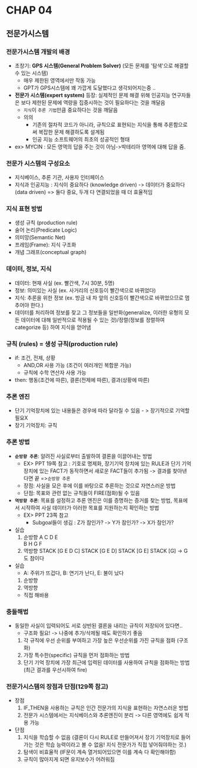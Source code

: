 # CHAP 04 

## 전문가시스템
### 전문가시스템 개발의 배경 
* 초창기: **GPS 시스템(General Problem Solver)** (모든 문제를 '탐색'으로 해결할 수 있는 시스템)
    * 매우 제한된 영역에서만 작동 가능 
    * GPT가 GPS시스템에 꽤 가깝게 도달했다고 생각되어지는중 .. 
* **전문가 시스템(expert system)** 등장: 실제적인 문제 해결 위해 인공지능 연구자들은 보다 제한된 문제에 역량을 집중시하는 것이 필요하다는 것을 깨달음
    * `지식`이 `추론 기법`만큼 중요하다는 것을 깨달음 
    * 의의 
        * 기존의 절차적 코드가 아니라, 규칙으로 표현되는 지식을 통해 추론함으로써 복잡한 문제 해결하도록 설계됨 
        * 인공 지능 소프트웨어의 최초의 성공적인 형태 
* ex> MYCIN : 모든 영역의 답을 주는 것이 아님->박테리아 영역에 대해 답을 줌. 

### 전문가 시스템의 구성요소 
* 지식베이스, 추론 기관, 사용자 인터페이스 
* 지식과 인공지능 : 지식이 중요하다 (knowledge driven) -> 데이터가 중요하다 (data driven) => 둘다 중요, 두개 다 연결되었을 때 더 효율적임

### 지식 표현 방법 
* 생성 규칙 (production rule)
* 술어 논리(Predicate Logic)
* 의미망(Semantic Net)
* 프레임(Frame): 지식 구조화 
* 개념 그래프(conceptual graph)

### 데이터, 정보, 지식
* 데이터: 현재 사실 (ex. 빨간색, 7시 30분, 5명)
* 정보: 의미있는 사실 (ex. 사거리의 신호등이 빨간색으로 바뀌었다)
* 지식: 추론을 위한 정보 (ex. 방금 내 차 앞의 신호등이 빨간색으로 바뀌었으므로 멈추어야 한다.)
* 데이터를 처리하여 정보를 찾고 그 정보들을 일반화(generalize, 이러한 유형의 모든 데이터에 대해 일반적으로 적용될 수 있는 것)/정렬(정보를 정렬하여 categorize 등) 하여 지식을 얻어냄 

### 규칙 (rules) = 생성 규칙(production rule)
* if: 조건, 전제, 상황 
    * AND,OR 사용 가능 (조건이 여러개인 복합문 가능)
    * 규칙에 수학 연산자 사용 가능 
* then: 행동(조건에 따른), 결론(전제에 따른), 결과(상황에 따른) 

### 추론 엔진 
* 단기 기억장치에 있는 내용들은 경우에 따라 달라질 수 있음 - > 장기적으로 기억할 필요X
* 장기 기억장치: 규칙 

### 추론 방법 
* **`순방향 추론`**: 알려진 사실로부터 출발하여 결론을 이끌어내는 방법
    * EX> PPT 19쪽 참고 : 기호로 명제화, 장기기억 장치에 있는 RULE과 단기 기억장치에 있는 FACT가 동작하면서 새로운 FACT들이 추가됨 -> 결과를 찾아낸다면 끝 =>`순방향 추론`
    * 장점: 사실을 모은 후에 이를 바탕으로 추론하는 것으로 자연스러운 방법
    * 단점: 목표와 관련 없는 규칙들이 FIRE(점화)될 수 있음 
* **`역방향 추론`**: 목표를 설정하고 추론 엔진은 이를 증명하는 증거를 찾는 방법, 목표에서 시작하여 사실 데이터가 이러한 목표를 지원하는지 확인하는 방법 
    * EX> PPT 23쪽 참고 
        * Subgoal들이 생김 : Z가 참인가? -> Y가 참인가? -> X가 참인가? 
* 실습
    1. 순방향 
        A C D E  
        B   H G 
        F 
    2. 역방향
        STACK [G E D C] 
        STACK [G E D]
        STACK [G E]
        STACK [G] -> G도 참이다  
* 실습 
    * A: 주위가 뜨겁다, B: 연기가 난다, E: 불이 났다
    1. 순방향
    2. 역방향 
    * 직접 해바용

### 충돌해법
* 동일한 사실이 입력되어도 서로 상반된 결론을 내리는 규칙이 저장되어 있다면..
    * 구조화 필요! -> 나중에 추가/삭제될 때도 확인하기 좋음 
    1. 각 규칙에 우선 순위를 부여하고 가장 높은 우선순위를 가진 규칙을 점화 (구조화)
    2. 가장 특수한(specific) 규칙을 먼저 점화하는 방법
    3. 단기 기억 장치에 가장 최근에 입력된 데이터를 사용하여 규칙을 점화하는 방법 (최근 결과를 우선시하여 fire)

### 전문가시스템의 장점과 단점(129쪽 참고)
* 장점
    1. IF_THEN을 사용하는 규칙은 인간 전문가의 지식을 표현하는 자연스러운 방법
    2. 전문가 시스템에서는 지식베이스와 추론엔진이 분리 -> 다른 영역에도 쉽게 적용 가능 
* 단점
    1. 지식을 학습할 수 없음 (결론이 다시 RULE로 만들어져서 장기 기억장치로 들어가는 것은 학습 능력이라고 볼 수 없음! 지식 전문가가 직접 넣어줘야하는 것.)
    2. 탐색이 비효율적 (IF문이 계속 열거되어있으면 이를 계속 다 확인해야함)
    3. 규칙이 많아지게 되면 유지보수가 어려워짐 